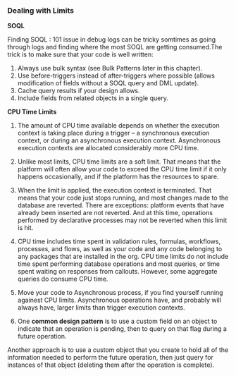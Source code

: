 ### Dealing with Limits

**SOQL**

Finding SOQL : 101 issue in debug logs can be tricky somtimes as going through logs and finding where the most SOQL are getting consumed.The trick is to make sure that your code is well written: 

1. Always use bulk syntax (see Bulk Patterns later in this chapter).
2. Use before-triggers instead of after-triggers where possible (allows modification of fields without a SOQL query and DML update).
3. Cache query results if your design allows.
4. Include fields from related objects in a single query.


**CPU Time Limits**

1. The amount of CPU time available depends on whether the execution context is taking place during a trigger – a synchronous execution context, or during an asynchronous execution context. Asynchronous execution contexts are allocated considerably more CPU time. 

2. Unlike most limits, CPU time limits are a soft limit. That means that the platform will often allow your code to exceed the CPU time limit if it only happens occasionally, and if the platform has the resources to spare.

3. When the limit is applied, the execution context is terminated. That means that your code just stops running, and most changes made to the database are reverted. There are exceptions: platform events that have already been inserted are not reverted. And at this time, operations performed by declarative processes may not be reverted when this limit is hit.

4. CPU time includes time spent in validation rules, formulas, workflows, processes, and flows, as well as your code and any code belonging to any packages that are installed in the org. 
CPU time limits do not include time spent performing database operations and most queries, or time spent waiting on responses from callouts. However, some aggregate queries do consume CPU time.

5. Move your code to Asynchronous process, if you find yourself running againest CPU limits. Asynchronous operations have, and probably will always have, larger limits than trigger execution contexts.

6. One **common design pattern** is to use a custom field on an object to indicate that an operation is pending, then to query on that flag during a future operation. 

Another approach is to use a custom object that you create to hold all of the information needed to perform the future operation, then just query for instances of that object (deleting them after the operation is complete). 

